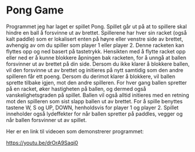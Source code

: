# Pong Game

Programmet jeg har laget er spillet Pong. Spillet går ut på at to spillere skal hindre en ball å forsvinne ut av brettet. Spillerene har hver sin racket (også kalt paddle) som er lokalisert enten på høyre eller venstre side av brettet, avhengig av om du spiller som player 1 eller player 2. Denne racketen kan flyttes opp og ned basert på tastetrykk. Hensikten med å flytte racket opp eller ned er å kunne blokkere åpningen bak racketen, for å unngå at ballen forsvinner ut av brettet på din side. Dersom du ikke klarer å blokkere ballen, vil den forsvinne ut av brettet og initieres på nytt samtidig som den andre spilleren får ett poeng. Dersom du derimot klarer å blokkere, vil ballen sprette tilbake igjen, mot den andre spilleren. For hver gang ballen spretter på en racket, øker hastigheten på ballen, og dermed også vanskelighetsgraden på spillet. Ballen vil også alltid initieres med en retning mot den spilleren som sist slapp ballen ut av brettet. For å spille benyttes tastene W, S og UP, DOWN, henholdsvis for player 1 og player 2. Spillet inneholder også lydeffekter for når ballen spretter på paddles, vegger og når ballen forsvinner ut av spillet.

Her er en link til videoen som demonstrerer programmet:

https://youtu.be/drOrA9Saqi0
